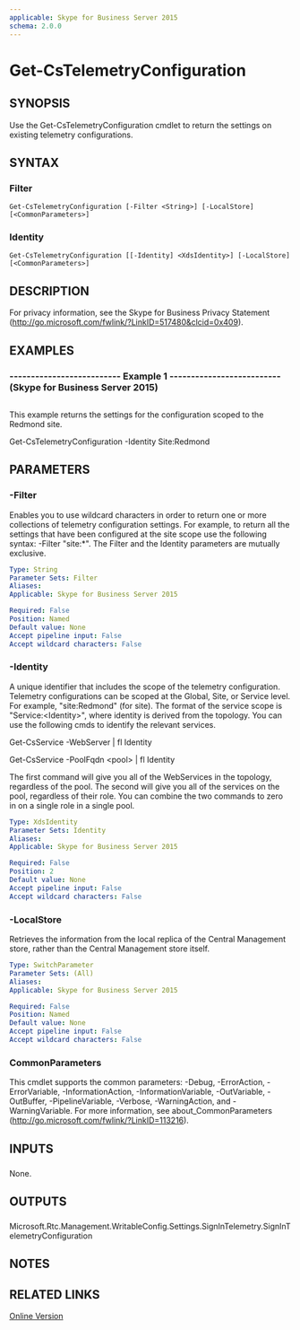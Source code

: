 ```yaml
---
applicable: Skype for Business Server 2015
schema: 2.0.0
---
```


# Get-CsTelemetryConfiguration

## SYNOPSIS
Use the Get-CsTelemetryConfiguration cmdlet to return the settings on existing telemetry configurations.

## SYNTAX

### Filter
```
Get-CsTelemetryConfiguration [-Filter <String>] [-LocalStore] [<CommonParameters>]
```

### Identity
```
Get-CsTelemetryConfiguration [[-Identity] <XdsIdentity>] [-LocalStore] [<CommonParameters>]
```

## DESCRIPTION
For privacy information, see the Skype for Business Privacy Statement (http://go.microsoft.com/fwlink/?LinkID=517480&clcid=0x409).

## EXAMPLES

### -------------------------- Example 1 -------------------------- (Skype for Business Server 2015)
```

```

This example returns the settings for the configuration scoped to the Redmond site.

Get-CsTelemetryConfiguration -Identity Site:Redmond

## PARAMETERS

### -Filter
Enables you to use wildcard characters in order to return one or more collections of telemetry configuration settings.
For example, to return all the settings that have been configured at the site scope use the following syntax: -Filter "site:*".
The Filter and the Identity parameters are mutually exclusive.

```yaml
Type: String
Parameter Sets: Filter
Aliases: 
Applicable: Skype for Business Server 2015

Required: False
Position: Named
Default value: None
Accept pipeline input: False
Accept wildcard characters: False
```

### -Identity
A unique identifier that includes the scope of the telemetry configuration.
Telemetry configurations can be scoped at the Global, Site, or Service level.
For example, "site:Redmond" (for site).
The format of the service scope is "Service:\<Identity\>", where identity is derived from the topology.
You can use the following cmds to identify the relevant services.

Get-CsService -WebServer | fl Identity

Get-CsService -PoolFqdn \<pool\> | fl Identity

The first command will give you all of the WebServices in the topology, regardless of the pool.
The second will give you all of the services on the pool, regardless of their role.
You can combine the two commands to zero in on a single role in a single pool.

```yaml
Type: XdsIdentity
Parameter Sets: Identity
Aliases: 
Applicable: Skype for Business Server 2015

Required: False
Position: 2
Default value: None
Accept pipeline input: False
Accept wildcard characters: False
```

### -LocalStore
Retrieves the information from the local replica of the Central Management store, rather than the Central Management store itself.

```yaml
Type: SwitchParameter
Parameter Sets: (All)
Aliases: 
Applicable: Skype for Business Server 2015

Required: False
Position: Named
Default value: None
Accept pipeline input: False
Accept wildcard characters: False
```

### CommonParameters
This cmdlet supports the common parameters: -Debug, -ErrorAction, -ErrorVariable, -InformationAction, -InformationVariable, -OutVariable, -OutBuffer, -PipelineVariable, -Verbose, -WarningAction, and -WarningVariable. For more information, see about_CommonParameters (http://go.microsoft.com/fwlink/?LinkID=113216).

## INPUTS

###  
None.

## OUTPUTS

###  
Microsoft.Rtc.Management.WritableConfig.Settings.SignInTelemetry.SignInTelemetryConfiguration

## NOTES

## RELATED LINKS

[Online Version](http://technet.microsoft.com/EN-US/library/3342e0f2-8892-4dfc-9ff3-587444159289(OCS.16).aspx)

